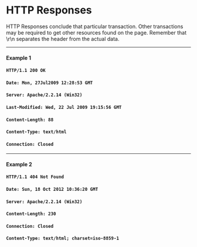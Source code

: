 # HTTP Responses

HTTP Responses conclude that particular transaction. Other transactions may be required to get other resources found on the page. Remember that \r\n separates the header from the actual data.

---

#### Example 1

#### `HTTP/1.1 200 OK`

#### `Date: Mon, 27Jul2009 12:28:53 GMT`

#### `Server: Apache/2.2.14 (Win32)`

#### `Last-Modified: Wed, 22 Jul 2009 19:15:56 GMT`

#### `Content-Length: 88`

#### `Content-Type: text/html`

#### `Connection: Closed`

---

#### Example 2

#### `HTTP/1.1 404 Not Found`

#### `Date: Sun, 18 Oct 2012 10:36:20 GMT`

#### `Server: Apache/2.2.14 (Win32)`

#### `Content-Length: 230`

#### `Connection: Closed`

#### `Content-Type: text/html; charset=iso-8859-1`



